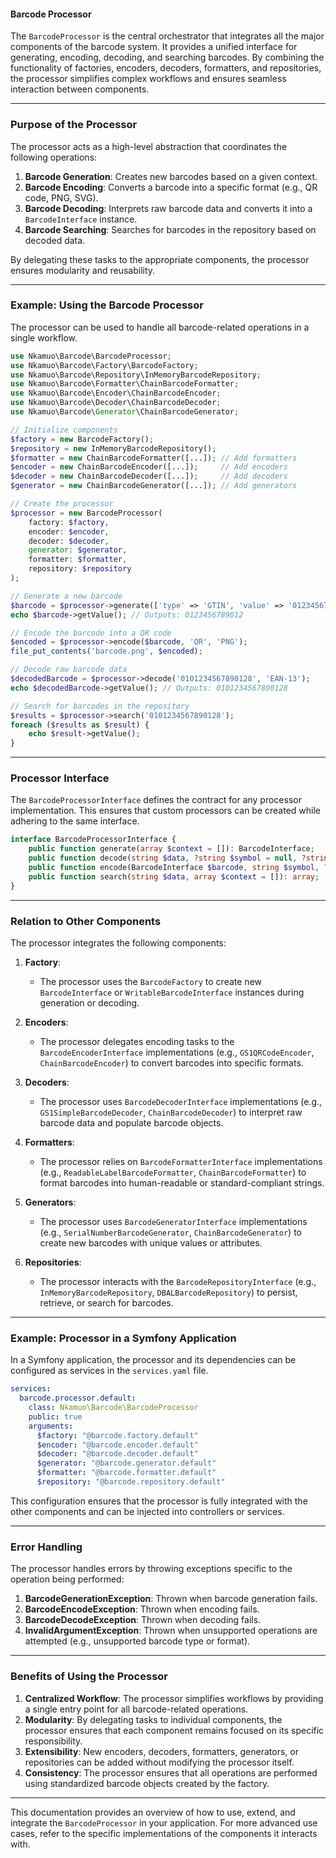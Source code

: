 #### Barcode Processor

The `BarcodeProcessor` is the central orchestrator that integrates all the major components of the barcode system. It provides a unified interface for generating, encoding, decoding, and searching barcodes. By combining the functionality of factories, encoders, decoders, formatters, and repositories, the processor simplifies complex workflows and ensures seamless interaction between components.

---

### Purpose of the Processor

The processor acts as a high-level abstraction that coordinates the following operations:
1. **Barcode Generation**: Creates new barcodes based on a given context.
2. **Barcode Encoding**: Converts a barcode into a specific format (e.g., QR code, PNG, SVG).
3. **Barcode Decoding**: Interprets raw barcode data and converts it into a `BarcodeInterface` instance.
4. **Barcode Searching**: Searches for barcodes in the repository based on decoded data.

By delegating these tasks to the appropriate components, the processor ensures modularity and reusability.

---

### Example: Using the Barcode Processor

The processor can be used to handle all barcode-related operations in a single workflow.

```php
use Nkamuo\Barcode\BarcodeProcessor;
use Nkamuo\Barcode\Factory\BarcodeFactory;
use Nkamuo\Barcode\Repository\InMemoryBarcodeRepository;
use Nkamuo\Barcode\Formatter\ChainBarcodeFormatter;
use Nkamuo\Barcode\Encoder\ChainBarcodeEncoder;
use Nkamuo\Barcode\Decoder\ChainBarcodeDecoder;
use Nkamuo\Barcode\Generator\ChainBarcodeGenerator;

// Initialize components
$factory = new BarcodeFactory();
$repository = new InMemoryBarcodeRepository();
$formatter = new ChainBarcodeFormatter([...]); // Add formatters
$encoder = new ChainBarcodeEncoder([...]);     // Add encoders
$decoder = new ChainBarcodeDecoder([...]);     // Add decoders
$generator = new ChainBarcodeGenerator([...]); // Add generators

// Create the processor
$processor = new BarcodeProcessor(
    factory: $factory,
    encoder: $encoder,
    decoder: $decoder,
    generator: $generator,
    formatter: $formatter,
    repository: $repository
);

// Generate a new barcode
$barcode = $processor->generate(['type' => 'GTIN', 'value' => '0123456789012']);
echo $barcode->getValue(); // Outputs: 0123456789012

// Encode the barcode into a QR code
$encoded = $processor->encode($barcode, 'QR', 'PNG');
file_put_contents('barcode.png', $encoded);

// Decode raw barcode data
$decodedBarcode = $processor->decode('0101234567890128', 'EAN-13');
echo $decodedBarcode->getValue(); // Outputs: 0101234567890128

// Search for barcodes in the repository
$results = $processor->search('0101234567890128');
foreach ($results as $result) {
    echo $result->getValue();
}
```

---

### Processor Interface

The `BarcodeProcessorInterface` defines the contract for any processor implementation. This ensures that custom processors can be created while adhering to the same interface.

```php
interface BarcodeProcessorInterface {
    public function generate(array $context = []): BarcodeInterface;
    public function decode(string $data, ?string $symbol = null, ?string $format = null, array $context = []): BarcodeInterface;
    public function encode(BarcodeInterface $barcode, string $symbol, ?string $format = null, array $context = []): string;
    public function search(string $data, array $context = []): array;
}
```

---

### Relation to Other Components

The processor integrates the following components:

1. **Factory**:
   - The processor uses the `BarcodeFactory` to create new `BarcodeInterface` or `WritableBarcodeInterface` instances during generation or decoding.

2. **Encoders**:
   - The processor delegates encoding tasks to the `BarcodeEncoderInterface` implementations (e.g., `GS1QRCodeEncoder`, `ChainBarcodeEncoder`) to convert barcodes into specific formats.

3. **Decoders**:
   - The processor uses `BarcodeDecoderInterface` implementations (e.g., `GS1SimpleBarcodeDecoder`, `ChainBarcodeDecoder`) to interpret raw barcode data and populate barcode objects.

4. **Formatters**:
   - The processor relies on `BarcodeFormatterInterface` implementations (e.g., `ReadableLabelBarcodeFormatter`, `ChainBarcodeFormatter`) to format barcodes into human-readable or standard-compliant strings.

5. **Generators**:
   - The processor uses `BarcodeGeneratorInterface` implementations (e.g., `SerialNumberBarcodeGenerator`, `ChainBarcodeGenerator`) to create new barcodes with unique values or attributes.

6. **Repositories**:
   - The processor interacts with the `BarcodeRepositoryInterface` (e.g., `InMemoryBarcodeRepository`, `DBALBarcodeRepository`) to persist, retrieve, or search for barcodes.

---

### Example: Processor in a Symfony Application

In a Symfony application, the processor and its dependencies can be configured as services in the `services.yaml` file.

```yaml
services:
  barcode.processor.default:
    class: Nkamuo\Barcode\BarcodeProcessor
    public: true
    arguments:
      $factory: "@barcode.factory.default"
      $encoder: "@barcode.encoder.default"
      $decoder: "@barcode.decoder.default"
      $generator: "@barcode.generator.default"
      $formatter: "@barcode.formatter.default"
      $repository: "@barcode.repository.default"
```

This configuration ensures that the processor is fully integrated with the other components and can be injected into controllers or services.

---

### Error Handling

The processor handles errors by throwing exceptions specific to the operation being performed:
1. **BarcodeGenerationException**: Thrown when barcode generation fails.
2. **BarcodeEncodeException**: Thrown when encoding fails.
3. **BarcodeDecodeException**: Thrown when decoding fails.
4. **InvalidArgumentException**: Thrown when unsupported operations are attempted (e.g., unsupported barcode type or format).

---

### Benefits of Using the Processor

1. **Centralized Workflow**: The processor simplifies workflows by providing a single entry point for all barcode-related operations.
2. **Modularity**: By delegating tasks to individual components, the processor ensures that each component remains focused on its specific responsibility.
3. **Extensibility**: New encoders, decoders, formatters, generators, or repositories can be added without modifying the processor itself.
4. **Consistency**: The processor ensures that all operations are performed using standardized barcode objects created by the factory.

---

This documentation provides an overview of how to use, extend, and integrate the `BarcodeProcessor` in your application. For more advanced use cases, refer to the specific implementations of the components it interacts with.